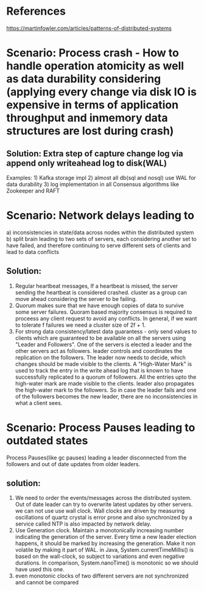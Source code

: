 # References
https://martinfowler.com/articles/patterns-of-distributed-systems

# Scenario: Process crash - How to handle operation atomicity as well as data durability considering (applying every change via disk IO is expensive in terms of application throughput and inmemory data structures are lost during crash)
## Solution: Extra step of capture change log via append only writeahead log to disk(WAL)
Examples: 
	1) Kafka storage impl
	2) almost all db(sql and nosql) use WAL for data durability
	3) log implementation in all Consensus algorithms like Zookeeper and RAFT

# Scenario: Network delays leading to 
a) inconsistencies in state/data across nodes within the distributed system 
b) split brain leading to two sets of servers, each considering another set to have failed, and therefore continuing to serve different sets of clients and lead to data conflicts

## Solution: 
1. Regular heartbeat messages,  If a heartbeat is missed, the server sending the heartbeat is considered crashed. cluster as a group can move ahead considering the server to be failing.
2. Quorum makes sure that we have enough copies of data to survive some server failures. Quoram based majority consensus is required to proceess any client request to avoid any conflicts. In general, if we want to tolerate f failures we need a cluster size of 2f + 1. 
3. For strong data consistency/latest data guarantess - only send values to clients which are guaranteed to be available on all the servers using "Leader and Followers". One of the servers is elected a leader and the other servers act as followers. leader controls and coordinates the replication on the followers. The leader now needs to decide, which changes should be made visible to the clients.  A "High-Water Mark" is used to track the entry in the write ahead log that is known to have successfully replicated to a quorum of followers. All the entries upto the high-water mark are made visible to the clients.  leader also propagates the high-water mark to the followers. So in case the leader fails and one of the followers becomes the new leader, there are no inconsistencies in what a client sees. 

# Scenario: Process Pauses leading to outdated states
Process Pauses(like gc pauses) leading a leader disconnected from the followers and out of date updates from older leaders. 

## solution:
1. We need to order the events/messages across the distributed system. Out of date leader can try to overwrite latest updates by other servers. we can not use use wall clock. Wall clocks are driven by measuring oscillations of quartz crystal is error prone and also synchronized by a service called NTP is also impacted by network delay. 
2. Use Generation clock. Maintain a monotonically increasing number indicating the generation of the server. Every time a new leader election happens, it should be marked by increasing the generation. Make it non volatile by making it part of WAL. in Java, System.currentTimeMillis() is based on the wall-clock, so subject to variations and even negative durations. In comparison, System.nanoTime() is monotonic so we should have used this one.
3. even monotonic clocks of two different servers are not synchronized and cannot be compared






